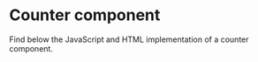 # Counter component

Find below the JavaScript and HTML implementation of a counter component.

<script setup>
  import { onMounted, onUnmounted, nextTick } from 'vue';
  import CounterRaw from './Counter.js?raw';
  import CounterHtmlRaw from './Counter.html?raw';

  const tabs = [
    {
      label: 'Counter.js',
      lang: 'js',
      content: CounterRaw,
    },
    {
      label: 'Counter.html',
      lang: 'html',
      content: CounterHtmlRaw,
    },
    {
      label: 'app.js',
      lang: 'js',
      content: `
import { Base, createApp } from '@studiometa/js-toolkit';
import Counter from './Counter.js';

class App extends Base {
  static config = {
    name: 'App',
    components: {
      Counter,
    },
  };
}

export default createApp(App, document.body);
`
    },
  ];
  let counter;
  onMounted(async () => {
    const { default: Counter } = await import('./Counter.js');
    await nextTick();
    [counter] = Counter.$factory('Counter');
  });
  onUnmounted(() => {
    counter.$destroy();
  });
</script>

<div class="my-4 p-10 rounded bg-gray-100 text-center" v-html="CounterHtmlRaw"></div>

<Tabs :items="tabs" />
